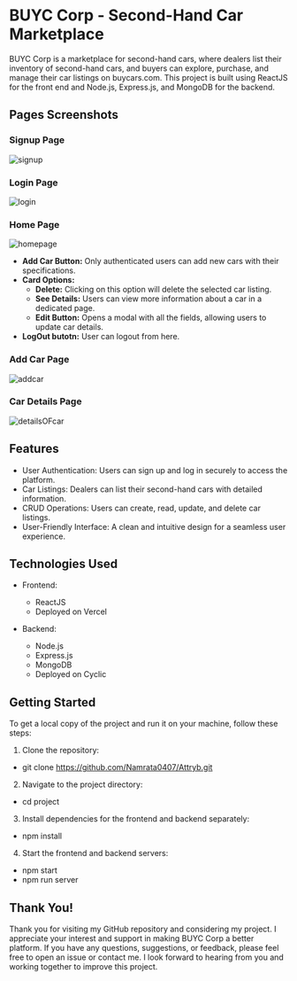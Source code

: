 # BUYC Corp - Second-Hand Car Marketplace

BUYC Corp is a marketplace for second-hand cars, where dealers list their inventory of second-hand cars, and buyers can explore, purchase, and manage their car listings on buycars.com. This project is built using ReactJS for the front end and Node.js, Express.js, and MongoDB for the backend.


## Pages Screenshots

### Signup Page
![signup](https://github.com/Namrata0407/Attryb/assets/112812835/92cf4461-8503-4274-ae6d-776a2bebba10)

### Login Page
![login](https://github.com/Namrata0407/Attryb/assets/112812835/56b235e6-cca8-4e37-b2d4-ac9c189fbc20)

### Home Page
![homepage](https://github.com/Namrata0407/Attryb/assets/112812835/a6850af3-2c75-4ab5-aa89-fd4c15f86a77)

- **Add Car Button:** Only authenticated users can add new cars with their specifications.
- **Card Options:**
  - **Delete:** Clicking on this option will delete the selected car listing.
  - **See Details:** Users can view more information about a car in a dedicated page.
  - **Edit Button:** Opens a modal with all the fields, allowing users to update car details.
- **LogOut butotn:** User can logout from here.
  
### Add Car Page
![addcar](https://github.com/Namrata0407/Attryb/assets/112812835/11ebd0a9-15dc-4ba0-8448-4d1da4402eb1)

### Car Details Page
![detailsOFcar](https://github.com/Namrata0407/Attryb/assets/112812835/680b5183-abaa-4e99-a86a-f6efceb9ac0f)

## Features

- User Authentication: Users can sign up and log in securely to access the platform.
- Car Listings: Dealers can list their second-hand cars with detailed information.
- CRUD Operations: Users can create, read, update, and delete car listings.
- User-Friendly Interface: A clean and intuitive design for a seamless user experience.

## Technologies Used

- Frontend:
  - ReactJS
  - Deployed on Vercel

- Backend:
  - Node.js
  - Express.js
  - MongoDB
  - Deployed on Cyclic

## Getting Started

To get a local copy of the project and run it on your machine, follow these steps:

1. Clone the repository:
 - git clone  https://github.com/Namrata0407/Attryb.git
   
2. Navigate to the project directory:
 - cd project
   
3. Install dependencies for the frontend and backend separately:
 - npm install
   
4. Start the frontend and backend servers:
 - npm start
 - npm run server

## Thank You!

Thank you for visiting my GitHub repository and considering my project. I appreciate your interest and support in making BUYC Corp a better platform. If you have any questions, suggestions, or feedback, please feel free to open an issue or contact me. I look forward to hearing from you and working together to improve this project.

